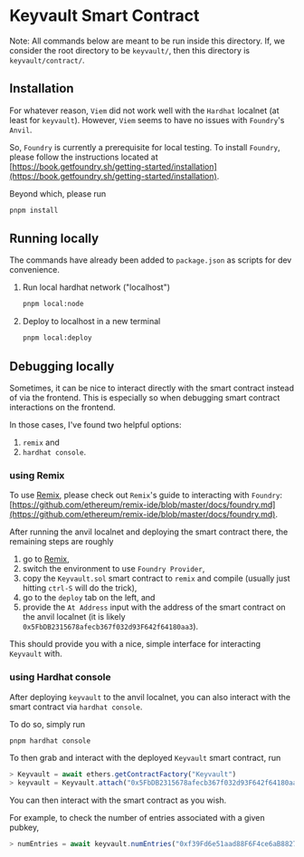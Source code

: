 # Keyvault Smart Contract

Note: All commands below are meant to be run inside this directory. If, we consider the root directory to be `keyvault/`, then this directory is `keyvault/contract/`.

## Installation

For whatever reason, `Viem` did not work well with the `Hardhat` localnet (at least for `keyvault`). However, `Viem` seems to have no issues with `Foundry`'s `Anvil`.

So, `Foundry` is currently a prerequisite for local testing. To install `Foundry`, please follow the instructions located at [https://book.getfoundry.sh/getting-started/installation](https://book.getfoundry.sh/getting-started/installation).

Beyond which, please run

```bash
pnpm install
```

## Running locally

The commands have already been added to `package.json` as scripts for dev convenience.

1. Run local hardhat network ("localhost")

   ```bash
   pnpm local:node
   ```

2. Deploy to localhost in a new terminal

   ```bash
   pnpm local:deploy
   ```

## Debugging locally

Sometimes, it can be nice to interact directly with the smart contract instead of via the frontend. This is especially so when debugging smart contract interactions on the frontend.

In those cases, I've found two helpful options:

1. `remix` and
2. `hardhat console`.

### using Remix

To use [Remix](https://remix.ethereum.org), please check out `Remix`'s guide to interacting with `Foundry`: [https://github.com/ethereum/remix-ide/blob/master/docs/foundry.md](https://github.com/ethereum/remix-ide/blob/master/docs/foundry.md).

After running the anvil localnet and deploying the smart contract there, the remaining steps are roughly

1. go to [Remix](https://remix.ethereum.org),
2. switch the environment to use `Foundry Provider`,
3. copy the `Keyvault.sol` smart contract to `remix` and compile (usually just hitting `ctrl-S` will do the trick),
4. go to the `deploy` tab on the left, and
5. provide the `At Address` input with the address of the smart contract on the anvil localnet (it is likely `0x5FbDB2315678afecb367f032d93F642f64180aa3`).

This should provide you with a nice, simple interface for interacting `Keyvault` with.

### using Hardhat console

After deploying `keyvault` to the anvil localnet, you can also interact with the smart contract via `hardhat console`.

To do so, simply run

```bash
pnpm hardhat console
```

To then grab and interact with the deployed `Keyvault` smart contract, run

```typescript
> Keyvault = await ethers.getContractFactory("Keyvault")
> keyvault = Keyvault.attach("0x5FbDB2315678afecb367f032d93F642f64180aa3")  # grabs the specific `Keyvault` contract at provided address
```

You can then interact with the smart contract as you wish.

For example, to check the number of entries associated with a given pubkey,

```typescript
> numEntries = await keyvault.numEntries("0xf39Fd6e51aad88F6F4ce6aB8827279cffFb92266")  # replace with the pubkey you're using
```
